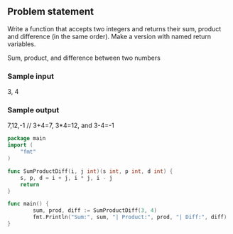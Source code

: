 ## Problem statement
Write a function that accepts two integers and returns their sum, product and difference (in the same order). Make a version with named return variables.

Sum, product, and difference between two numbers

### Sample input
3, 4

### Sample output
7,12,-1 // 3+4=7, 3*4=12, and 3-4=-1

```go
package main
import (
    "fmt"
)

func SumProductDiff(i, j int)(s int, p int, d int) {
    s, p, d = i + j, i * j, i - j
    return
}

func main() {
        sum, prod, diff := SumProductDiff(3, 4)
        fmt.Println("Sum:", sum, "| Product:", prod, "| Diff:", diff)
}
```


